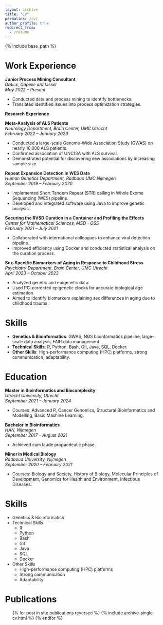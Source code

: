 ```yaml
---
layout: archive
title: "CV"
permalink: /cv/
author_profile: true
redirect_from:
  - /resume
---
```


{% include base_path %}

# Work Experience

**Junior Process Mining Consultant**  
*Daticx, Capelle a/d IJssel*  
*May 2022 – Present*  

- Conducted data and process mining to identify bottlenecks.
- Translated identified issues into process optimization strategies.

**Research Experience**

**Meta-Analysis of ALS Patients**  
*Neurology Department, Brain Center, UMC Utrecht*  
*February 2022 – January 2023*  

- Conducted a large-scale Genome-Wide Association Study (GWAS) on nearly 10,000 ALS patients.
- Confirmed association of UNC13A with ALS survival.
- Demonstrated potential for discovering new associations by increasing sample size.

**Repeat Expansion Detection in WES Data**  
*Human Genetics Department, Radboud UMC Nijmegen*  
*September 2019 – February 2020*  

- Implemented Short Tandem Repeat (STR) calling in Whole Exome Sequencing (WES) pipeline.
- Developed and integrated software using Java to improve genetic analysis.

**Securing the RVSD Curation in a Container and Profiling the Effects**  
*Center for Mathematical Sciences, MSD - OSS*  
*February 2021 – July 2021*  

- Collaborated with international colleagues to enhance viral detection pipeline.
- Improved efficiency using Docker and conducted statistical analysis on the curation process.

**Sex-Specific Biomarkers of Aging in Response to Childhood Stress**  
*Psychiatry Department, Brain Center, UMC Utrecht*  
*April 2023 – October 2023*  

- Analyzed genetic and epigenetic data.
- Used PC-corrected epigenetic clocks for accurate biological age estimation.
- Aimed to identify biomarkers explaining sex differences in aging due to childhood trauma.

# Skills

- **Genetics & Bioinformatics**: GWAS, NGS bioinformatics pipeline, large-scale data analysis, FAIR data management.
- **Technical Skills**: R, Python, Bash, Git, Java, SQL, Docker.
- **Other Skills**: High-performance computing (HPC) platforms, strong communication, adaptability.

# Education

**Master in Bioinformatics and Biocomplexity**  
*Utrecht University, Utrecht*  
*September 2021 – January 2024*  

- Courses: Advanced R, Cancer Genomics, Structural Bioinformatics and Modelling, Basic Machine Learning.

**Bachelor in Bioinformatics**  
*HAN, Nijmegen*  
*September 2017 – August 2021*  

- Achieved cum laude propaedeutic phase.

**Minor in Medical Biology**  
*Radboud University, Nijmegen*  
*September 2020 – February 2021*  

- Courses: Biology and Society, History of Biology, Molecular Principles of Development, Genomics for Health and Environment, Infectious Diseases.
  
# Skills

* Genetics & Bioinformatics
* Technical Skills
  * R
  * Python
  * Bash
  * Git
  * Java
  * SQL
  * Docker
* Other Skills
  * High-performance computing (HPC) platforms
  * Strong communication
  * Adaptability

Publications
======
  <ul>{% for post in site.publications reversed %}
    {% include archive-single-cv.html %}
  {% endfor %}</ul>
  
